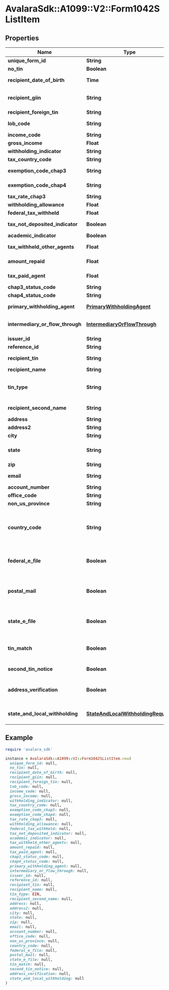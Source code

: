 # AvalaraSdk::A1099::V2::Form1042SListItem

## Properties

| Name | Type | Description | Notes |
| ---- | ---- | ----------- | ----- |
| **unique_form_id** | **String** | Unique form identifier | [optional] |
| **no_tin** | **Boolean** | No TIN indicator | [optional] |
| **recipient_date_of_birth** | **Time** | Recipient&#39;s date of birth | [optional] |
| **recipient_giin** | **String** | Recipient&#39;s GIIN (Global Intermediary Identification Number) | [optional] |
| **recipient_foreign_tin** | **String** | Recipient&#39;s foreign TIN | [optional] |
| **lob_code** | **String** | Limitation on benefits code | [optional] |
| **income_code** | **String** | Income code | [optional] |
| **gross_income** | **Float** | Gross income | [optional] |
| **withholding_indicator** | **String** | Withholding indicator | [optional] |
| **tax_country_code** | **String** | Country code | [optional] |
| **exemption_code_chap3** | **String** | Exemption code (Chapter 3) | [optional] |
| **exemption_code_chap4** | **String** | Exemption code (Chapter 4) | [optional] |
| **tax_rate_chap3** | **String** | Tax rate (Chapter 3) | [optional] |
| **withholding_allowance** | **Float** | Withholding allowance | [optional] |
| **federal_tax_withheld** | **Float** | Federal tax withheld | [optional] |
| **tax_not_deposited_indicator** | **Boolean** | Tax not deposited indicator | [optional] |
| **academic_indicator** | **Boolean** | Academic indicator | [optional] |
| **tax_withheld_other_agents** | **Float** | Tax withheld by other agents | [optional] |
| **amount_repaid** | **Float** | Amount repaid to recipient | [optional] |
| **tax_paid_agent** | **Float** | Tax paid by withholding agent | [optional] |
| **chap3_status_code** | **String** | Chapter 3 status code | [optional] |
| **chap4_status_code** | **String** | Chapter 4 status code | [optional] |
| **primary_withholding_agent** | [**PrimaryWithholdingAgent**](PrimaryWithholdingAgent.md) | Primary withholding agent information | [optional] |
| **intermediary_or_flow_through** | [**IntermediaryOrFlowThrough**](IntermediaryOrFlowThrough.md) | Intermediary or flow-through entity information | [optional] |
| **issuer_id** | **String** | Issuer ID | [optional] |
| **reference_id** | **String** | Reference ID | [optional] |
| **recipient_tin** | **String** | Recipient Tax ID Number | [optional] |
| **recipient_name** | **String** | Recipient name | [optional] |
| **tin_type** | **String** | Type of TIN (Tax ID Number). Will be one of:  * SSN  * EIN  * ITIN  * ATIN | [optional] |
| **recipient_second_name** | **String** | Recipient second name | [optional] |
| **address** | **String** | Address |  |
| **address2** | **String** | Address line 2 | [optional] |
| **city** | **String** | City |  |
| **state** | **String** | US state. Required if CountryCode is \&quot;US\&quot;. | [optional] |
| **zip** | **String** | Zip/postal code | [optional] |
| **email** | **String** | Recipient email address | [optional] |
| **account_number** | **String** | Account number | [optional] |
| **office_code** | **String** | Office code | [optional] |
| **non_us_province** | **String** | Foreign province | [optional] |
| **country_code** | **String** | Country code, as defined at https://www.irs.gov/e-file-providers/country-codes |  |
| **federal_e_file** | **Boolean** | Boolean indicating that federal e-filing should be scheduled for this form | [optional] |
| **postal_mail** | **Boolean** | Boolean indicating that postal mailing to the recipient should be scheduled for this form | [optional] |
| **state_e_file** | **Boolean** | Boolean indicating that state e-filing should be scheduled for this form | [optional] |
| **tin_match** | **Boolean** | Boolean indicating that TIN Matching should be scheduled for this form | [optional] |
| **second_tin_notice** | **Boolean** | Second TIN notice in three years | [optional] |
| **address_verification** | **Boolean** | Boolean indicating that address verification should be scheduled for this form | [optional] |
| **state_and_local_withholding** | [**StateAndLocalWithholdingRequest**](StateAndLocalWithholdingRequest.md) | State and local withholding information | [optional] |

## Example

```ruby
require 'avalara_sdk'

instance = AvalaraSdk::A1099::V2::Form1042SListItem.new(
  unique_form_id: null,
  no_tin: null,
  recipient_date_of_birth: null,
  recipient_giin: null,
  recipient_foreign_tin: null,
  lob_code: null,
  income_code: null,
  gross_income: null,
  withholding_indicator: null,
  tax_country_code: null,
  exemption_code_chap3: null,
  exemption_code_chap4: null,
  tax_rate_chap3: null,
  withholding_allowance: null,
  federal_tax_withheld: null,
  tax_not_deposited_indicator: null,
  academic_indicator: null,
  tax_withheld_other_agents: null,
  amount_repaid: null,
  tax_paid_agent: null,
  chap3_status_code: null,
  chap4_status_code: null,
  primary_withholding_agent: null,
  intermediary_or_flow_through: null,
  issuer_id: null,
  reference_id: null,
  recipient_tin: null,
  recipient_name: null,
  tin_type: EIN,
  recipient_second_name: null,
  address: null,
  address2: null,
  city: null,
  state: null,
  zip: null,
  email: null,
  account_number: null,
  office_code: null,
  non_us_province: null,
  country_code: null,
  federal_e_file: null,
  postal_mail: null,
  state_e_file: null,
  tin_match: null,
  second_tin_notice: null,
  address_verification: null,
  state_and_local_withholding: null
)
```

